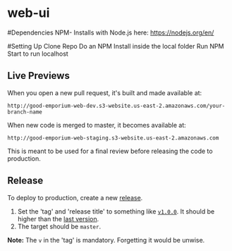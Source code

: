 # web-ui

#Dependencies
NPM- Installs with Node.js here: 
https://nodejs.org/en/

#Setting Up
Clone Repo
Do an NPM Install inside the local folder
Run NPM Start to run localhost

## Live Previews

When you open a new pull request, it's built and made available at:
```
http://good-emporium-web-dev.s3-website.us-east-2.amazonaws.com/your-branch-name
```

When new code is merged to master, it becomes available at:
```
http://good-emporium-web-staging.s3-website.us-east-2.amazonaws.com
```
This is meant to be used for a final review before releasing the code to production.

## Release

To deploy to production, create a new [release](https://github.com/good-emporium/web-ui/releases/new).
1. Set the 'tag' and 'release title' to something like [`v1.0.0`](https://semver.org).
It should be higher than the [last version](https://github.com/good-emporium/web-ui/releases).
2. The target should be `master`.

**Note:** The `v` in the 'tag' is mandatory. Forgetting it would be unwise.
